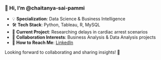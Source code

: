### 👋 Hi, I’m @chaitanya-sai-pammi  

- 💡 **Specialization**: Data Science & Business Intelligence  
- 🛠 **Tech Stack**: Python, Tableau, R, MySQL  
- 🔬 **Current Project**: Researching delays in cardiac arrest scenarios  
- 🤝 **Collaboration Interests**: Business Analysis & Data Analysis projects  
- 🔗 **How to Reach Me**: [LinkedIn](https://www.linkedin.com/in/chaitanya-pammi-999290342/)

Looking forward to collaborating and sharing insights! 🚀  
